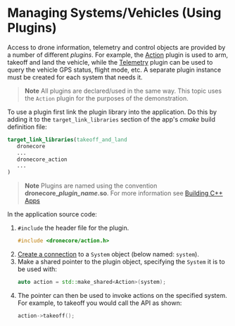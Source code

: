 # Managing Systems/Vehicles (Using Plugins)

Access to drone information, telemetry and control objects are provided by a number of different *plugins*. For example, the [Action](../api_reference/classdronecore_1_1_action.md) plugin is used to arm, takeoff and land the vehicle, while the [Telemetry](../guide/telemetry.md) plugin can be used to query the vehicle GPS status, flight mode, etc. A separate plugin instance must be created for each system that needs it. 

> **Note** All plugins are declared/used in the same way. This topic uses the `Action` plugin for the purposes of the demonstration. 

To use a plugin first link the plugin library into the application. Do this by adding it to the `target_link_libraries` section of the app's *cmake* build definition file:

```cmake
target_link_libraries(takeoff_and_land
   dronecore
   ...
   dronecore_action
   ...
)
```

> **Note** Plugins are named using the convention **dronecore\__plugin\_name_.so**. For more information see [Building C++ Apps](../guide/toolchain.md)


In the application source code: 
1. `#include` the header file for the plugin. 
   ```cpp
   #include <dronecore/action.h>
   ```
1. [Create a connection](../guide/connections.md) to a `System` object (below named: `system`).
1. Make a shared pointer to the plugin object, specifying the `System` it is to be used with:
   ```cpp
   auto action = std::make_shared<Action>(system);
   ```
1. The pointer can then be used to invoke actions on the specified system. For example, to takeoff you would call the API as shown:
   ```cpp
   action->takeoff();
   ```
